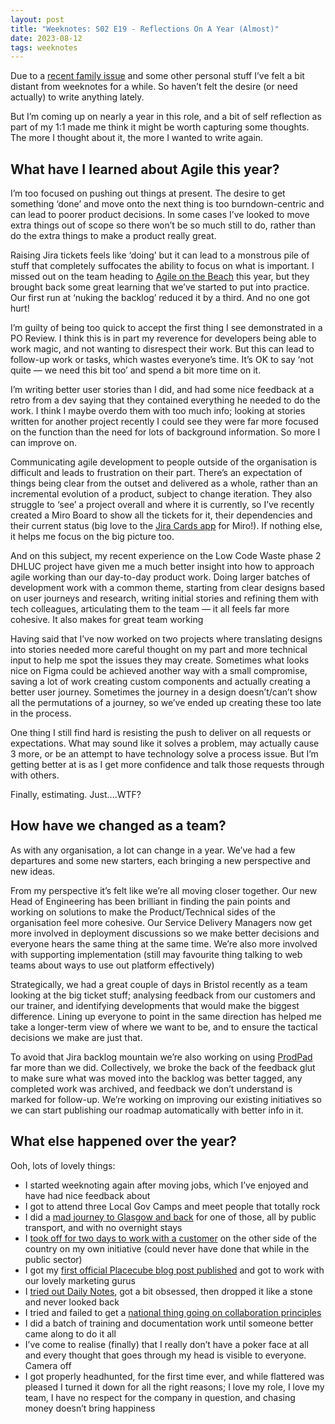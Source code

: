 ```yaml
---
layout: post
title: "Weeknotes: S02 E19 - Reflections On A Year (Almost)"
date: 2023-08-12
tags: weeknotes
---
```


Due to a [recent family issue](/blog/2023/06/28/death-by-digital) and some other personal stuff I’ve felt a bit distant from weeknotes for a while. So haven’t felt the desire (or need actually) to write anything lately.

But I’m coming up on nearly a year in this role, and a bit of self reflection as part of my 1:1 made me think it might be worth capturing some thoughts. The more I thought about it, the more I wanted to write again.

## What have I learned about Agile this year?

I’m too focused on pushing out things at present. The desire to get something ‘done’ and move onto the next thing is too burndown-centric and can lead to poorer product decisions. In some cases I’ve looked to move extra things out of scope so there won’t be so much still to do, rather than do the extra things to make a product really great.

Raising Jira tickets feels like ‘doing’ but it can lead to a monstrous pile of stuff that completely suffocates the ability to focus on what is important. I missed out on the team heading to [Agile on the Beach](https://agileonthebeach.com/) this year, but they brought back some great learning that we’ve started to put into practice. Our first run at ‘nuking the backlog’ reduced it by a third. And no one got hurt!

I’m guilty of being too quick to accept the first thing I see demonstrated in a PO Review. I think this is in part my reverence for developers being able to work magic, and not wanting to disrespect their work. But this can lead to follow-up work or tasks, which wastes everyone’s time. It’s OK to say ‘not quite — we need this bit too’ and spend a bit more time on it.

I’m writing better user stories than I did, and had some nice feedback at a retro from a dev saying that they contained everything he needed to do the work. I think I maybe overdo them with too much info; looking at stories written for another project recently I could see they were far more focused on the function than the need for lots of background information. So more I can improve on.

Communicating agile development to people outside of the organisation is difficult and leads to frustration on their part. There’s an expectation of things being clear from the outset and delivered as a whole, rather than an incremental evolution of a product, subject to change iteration. They also struggle to ‘see’ a project overall and where it is currently, so I’ve recently created a Miro Board to show all the tickets for it, their dependencies and their current status (big love to the [Jira Cards app](https://miro.com/marketplace/jira/) for Miro!). If nothing else, it helps me focus on the big picture too.

And on this subject, my recent experience on the Low Code Waste phase 2 DHLUC project have given me a much better insight into how to approach agile working than our day-to-day product work. Doing larger batches of development work with a common theme, starting from clear designs based on user journeys and research, writing initial stories and refining them with tech colleagues, articulating them to the team — it all feels far more cohesive. It also makes for great team working

Having said that I’ve now worked on two projects where translating designs into stories needed more careful thought on my part and more technical input to help me spot the issues they may create. Sometimes what looks nice on Figma could be achieved another way with a small compromise, saving a lot of work creating custom components and actually creating a better user journey. Sometimes the journey in a design doesn’t/can’t show all the permutations of a journey, so we’ve ended up creating these too late in the process.

One thing I still find hard is resisting the push to deliver on all requests or expectations. What may sound like it solves a problem, may actually cause 3 more, or be an attempt to have technology solve a process issue. But I’m getting better at is as I get more confidence and talk those requests through with others.

Finally, estimating. Just….WTF?

## How have we changed as a team?

As with any organisation, a lot can change in a year. We’ve had a few departures and some new starters, each bringing a new perspective and new ideas.

From my perspective it’s felt like we’re all moving closer together. Our new Head of Engineering has been brilliant in finding the pain points and working on solutions to make the Product/Technical sides of the organisation feel more cohesive. Our Service Delivery Managers now get more involved in deployment discussions so we make better decisions and everyone hears the same thing at the same time. We’re also more involved with supporting implementation (still may favourite thing talking to web teams about ways to use out platform effectively)

Strategically, we had a great couple of days in Bristol recently as a team looking at the big ticket stuff; analysing feedback from our customers and our trainer, and identifying developments that would make the biggest difference. Lining up everyone to point in the same direction has helped me take a longer-term view of where we want to be, and to ensure the tactical decisions we make are just that.

To avoid that Jira backlog mountain we’re also working on using [ProdPad](https://www.prodpad.com/) far more than we did. Collectively, we broke the back of the feedback glut to make sure what was moved into the backlog was better tagged, any completed work was archived, and feedback we don’t understand is marked for follow-up. We’re working on improving our existing initiatives so we can start publishing our roadmap automatically with better info in it.

## What else happened over the year?

Ooh, lots of lovely things:

*   I started weeknoting again after moving jobs, which I’ve enjoyed and have had nice feedback about
*   I got to attend three Local Gov Camps and meet people that totally rock
*   I did a [mad journey to Glasgow and back](/weeknotes-s02-e17-dont-have-the-vegan-morning-roll) for one of those, all by public transport, and with no overnight stays
*   I [took off for two days to work with a customer](/weeknotes-s02-e07) on the other side of the country on my own initiative (could never have done that while in the public sector)
*   I got my [first official Placecube blog post published](https://blog.placecube.com/blog/9-features-to-get-your-council-website-live-quickly) and got to work with our lovely marketing gurus
*   I [tried out Daily Notes](/weeknotes-s02-e13), got a bit obsessed, then dropped it like a stone and never looked back
*   I tried and failed to get a [national thing going on collaboration principles](https://ox1digital.medium.com/whats-stopping-us-from-collaborating)
*   I did a batch of training and documentation work until someone better came along to do it all
*   I’ve come to realise (finally) that I really don’t have a poker face at all and every thought that goes through my head is visible to everyone. Camera off
*   I got properly headhunted, for the first time ever, and while flattered was pleased I turned it down for all the right reasons; I love my role, I love my team, I have no respect for the company in question, and chasing money doesn’t bring happiness

